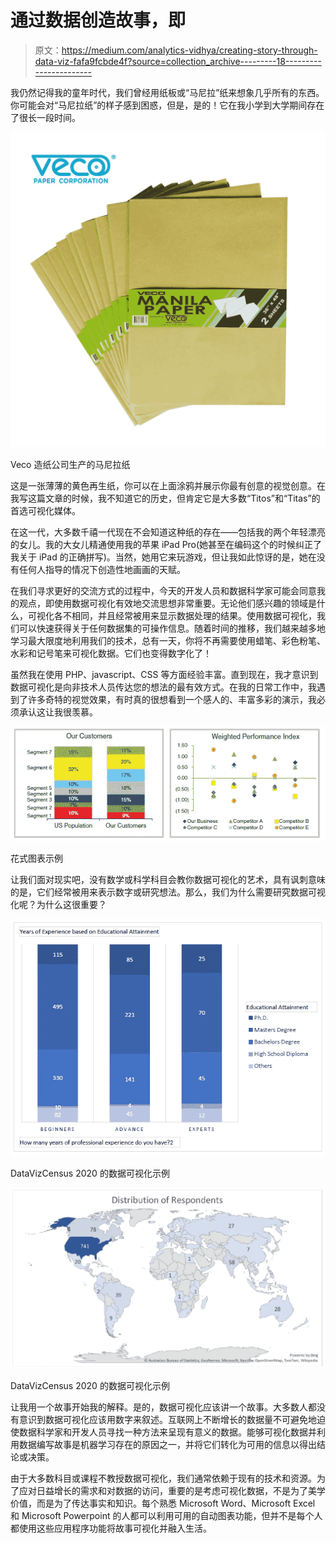 # 通过数据创造故事，即

> 原文：<https://medium.com/analytics-vidhya/creating-story-through-data-viz-fafa9fcbde4f?source=collection_archive---------18----------------------->

我仍然记得我的童年时代，我们曾经用纸板或“马尼拉”纸来想象几乎所有的东西。你可能会对“马尼拉纸”的样子感到困惑，但是，是的！它在我小学到大学期间存在了很长一段时间。

![](img/45e7aca787e13e776540a17a288b8474.png)

Veco 造纸公司生产的马尼拉纸

这是一张薄薄的黄色再生纸，你可以在上面涂鸦并展示你最有创意的视觉创意。在我写这篇文章的时候，我不知道它的历史，但肯定它是大多数“Titos”和“Titas”的首选可视化媒体。

在这一代，大多数千禧一代现在不会知道这种纸的存在——包括我的两个年轻漂亮的女儿。我的大女儿精通使用我的苹果 iPad Pro(她甚至在编码这个的时候纠正了我关于 iPad 的正确拼写)。当然，她用它来玩游戏，但让我如此惊讶的是，她在没有任何人指导的情况下创造性地画画的天赋。

在我们寻求更好的交流方式的过程中，今天的开发人员和数据科学家可能会同意我的观点，即使用数据可视化有效地交流思想非常重要。无论他们感兴趣的领域是什么，可视化各不相同，并且经常被用来显示数据处理的结果。使用数据可视化，我们可以快速获得关于任何数据集的可操作信息。随着时间的推移，我们越来越多地学习最大限度地利用我们的技术，总有一天，你将不再需要使用蜡笔、彩色粉笔、水彩和记号笔来可视化数据。它们也变得数字化了！

虽然我在使用 PHP、javascript、CSS 等方面经验丰富。直到现在，我才意识到数据可视化是向非技术人员传达您的想法的最有效方式。在我的日常工作中，我遇到了许多奇特的视觉效果，有时真的很想看到一个感人的、丰富多彩的演示，我必须承认这让我很羡慕。

![](img/99c64ac19c483a6d629fca84fe0cdf95.png)

花式图表示例

让我们面对现实吧，没有数学或科学科目会教你数据可视化的艺术，具有讽刺意味的是，它们经常被用来表示数字或研究想法。那么，我们为什么需要研究数据可视化呢？为什么这很重要？

![](img/e725cb2a100786a46098fb6226bffb5b.png)

DataVizCensus 2020 的数据可视化示例

![](img/554270a991862e877f679a0d85ca4bbf.png)

DataVizCensus 2020 的数据可视化示例

让我用一个故事开始我的解释。是的，数据可视化应该讲一个故事。大多数人都没有意识到数据可视化应该用数字来叙述。互联网上不断增长的数据量不可避免地迫使数据科学家和开发人员寻找一种方法来呈现有意义的数据。能够可视化数据并利用数据编写故事是机器学习存在的原因之一，并将它们转化为可用的信息以得出结论或决策。

由于大多数科目或课程不教授数据可视化，我们通常依赖于现有的技术和资源。为了应对日益增长的需求和对数据的访问，重要的是考虑可视化数据，不是为了美学价值，而是为了传达事实和知识。每个熟悉 Microsoft Word、Microsoft Excel 和 Microsoft Powerpoint 的人都可以利用可用的自动图表功能，但并不是每个人都使用这些应用程序功能将故事可视化并融入生活。
